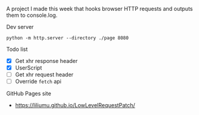 A project I made this week that hooks browser HTTP requests and outputs them to console.log.

Dev server

```
python -m http.server --directory ./page 8080
```

Todo list

* [x] Get xhr response header
* [x] UserScript
* [ ] Get xhr request header
* [ ] Override `fetch` api

GitHub Pages site

- https://liliumu.github.io/LowLevelRequestPatch/
